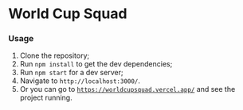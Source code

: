 # World Cup Squad

### Usage
1. Clone the repository;
2. Run `npm install` to get the dev dependencies;
3. Run `npm start` for a dev server;
4. Navigate to `http://localhost:3000/`.
5. Or you can go to <a href="https://worldcupsquad.vercel.app/" target="_blank">`https://worldcupsquad.vercel.app/`</a> and see the project running.